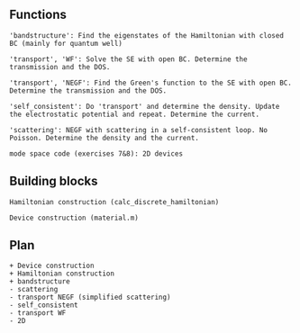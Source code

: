 ## Functions

    'bandstructure': Find the eigenstates of the Hamiltonian with closed BC (mainly for quantum well)
    
    'transport', 'WF': Solve the SE with open BC. Determine the transmission and the DOS.
    
    'transport', 'NEGF': Find the Green's function to the SE with open BC. Determine the transmission and the DOS.
    
    'self_consistent': Do 'transport' and determine the density. Update the electrostatic potential and repeat. Determine the current.
    
    'scattering': NEGF with scattering in a self-consistent loop. No Poisson. Determine the density and the current.
    
    mode space code (exercises 7&8): 2D devices

## Building blocks

    Hamiltonian construction (calc_discrete_hamiltonian)
    
    Device construction (material.m)

## Plan
    + Device construction
    + Hamiltonian construction
    + bandstructure
    - scattering
    - transport NEGF (simplified scattering)
    - self_consistent
    - transport WF
    - 2D
